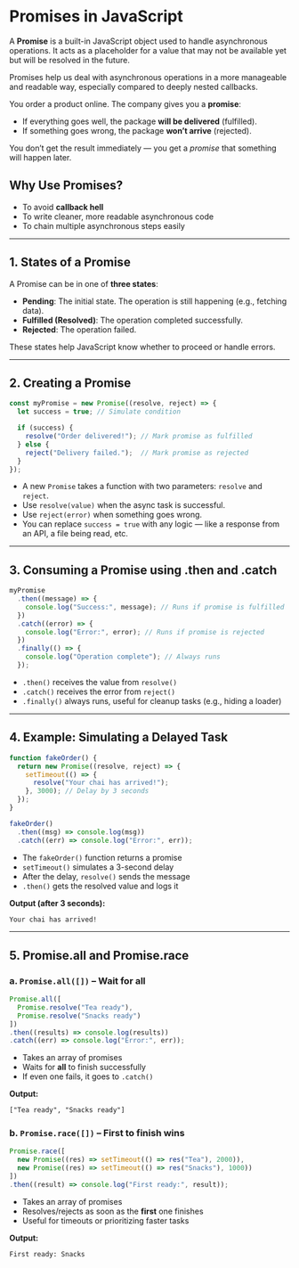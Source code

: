 # Promises in JavaScript

A **Promise** is a built-in JavaScript object used to handle asynchronous operations. It acts as a placeholder for a value that may not be available yet but will be resolved in the future.

Promises help us deal with asynchronous operations in a more manageable and readable way, especially compared to deeply nested callbacks.

You order a product online. The company gives you a **promise**:

* If everything goes well, the package **will be delivered** (fulfilled).
* If something goes wrong, the package **won’t arrive** (rejected).

You don’t get the result immediately — you get a *promise* that something will happen later.

## Why Use Promises?

* To avoid **callback hell**
* To write cleaner, more readable asynchronous code
* To chain multiple asynchronous steps easily

---

## 1. States of a Promise

A Promise can be in one of **three states**:

* **Pending**: The initial state. The operation is still happening (e.g., fetching data).
* **Fulfilled (Resolved)**: The operation completed successfully.
* **Rejected**: The operation failed.

These states help JavaScript know whether to proceed or handle errors.

---

## 2. Creating a Promise

```js
const myPromise = new Promise((resolve, reject) => {
  let success = true; // Simulate condition

  if (success) {
    resolve("Order delivered!"); // Mark promise as fulfilled
  } else {
    reject("Delivery failed.");  // Mark promise as rejected
  }
});
```

* A new `Promise` takes a function with two parameters: `resolve` and `reject`.
* Use `resolve(value)` when the async task is successful.
* Use `reject(error)` when something goes wrong.
* You can replace `success = true` with any logic — like a response from an API, a file being read, etc.

---

## 3. Consuming a Promise using .then and .catch

```js
myPromise
  .then((message) => {
    console.log("Success:", message); // Runs if promise is fulfilled
  })
  .catch((error) => {
    console.log("Error:", error); // Runs if promise is rejected
  })
  .finally(() => {
    console.log("Operation complete"); // Always runs
  });
```

* `.then()` receives the value from `resolve()`
* `.catch()` receives the error from `reject()`
* `.finally()` always runs, useful for cleanup tasks (e.g., hiding a loader)

---

## 4. Example: Simulating a Delayed Task

```js
function fakeOrder() {
  return new Promise((resolve, reject) => {
    setTimeout(() => {
      resolve("Your chai has arrived!");
    }, 3000); // Delay by 3 seconds
  });
}

fakeOrder()
  .then((msg) => console.log(msg))
  .catch((err) => console.log("Error:", err));
```

* The `fakeOrder()` function returns a promise
* `setTimeout()` simulates a 3-second delay
* After the delay, `resolve()` sends the message
* `.then()` gets the resolved value and logs it

**Output (after 3 seconds):**

```txt
Your chai has arrived!
```

---

## 5. Promise.all and Promise.race

### a. `Promise.all([])` – Wait for all

```js
Promise.all([
  Promise.resolve("Tea ready"),
  Promise.resolve("Snacks ready")
])
.then((results) => console.log(results))
.catch((err) => console.log("Error:", err));
```

* Takes an array of promises
* Waits for **all** to finish successfully
* If even one fails, it goes to `.catch()`

**Output:**

```txt
["Tea ready", "Snacks ready"]
```

### b. `Promise.race([])` – First to finish wins

```js
Promise.race([
  new Promise((res) => setTimeout(() => res("Tea"), 2000)),
  new Promise((res) => setTimeout(() => res("Snacks"), 1000))
])
.then((result) => console.log("First ready:", result));
```

* Takes an array of promises
* Resolves/rejects as soon as the **first** one finishes
* Useful for timeouts or prioritizing faster tasks

**Output:**

```txt
First ready: Snacks
```
